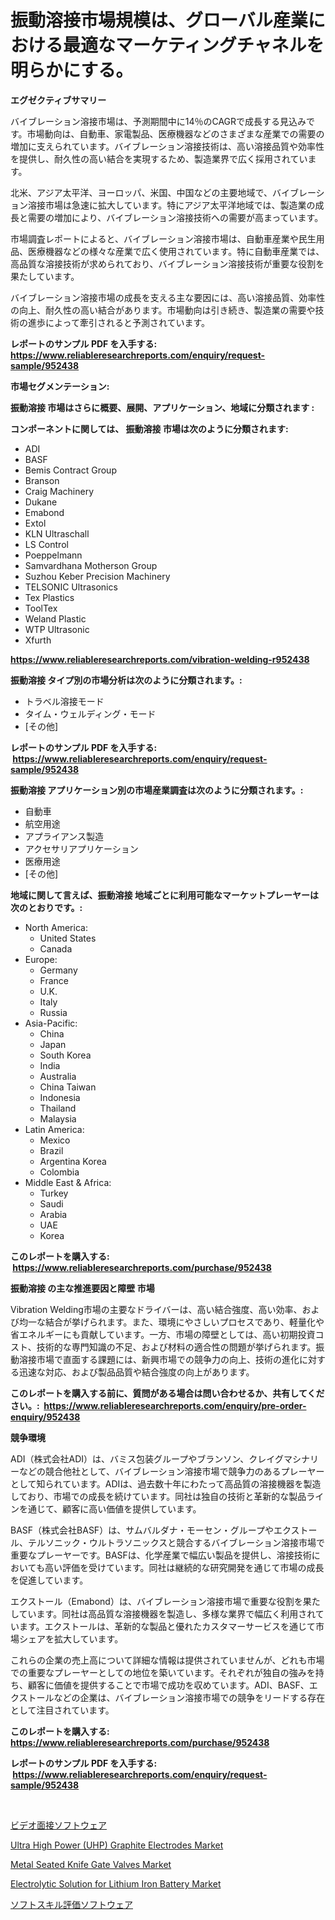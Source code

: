 <p><h1>振動溶接市場規模は、グローバル産業における最適なマーケティングチャネルを明らかにする。</h1></p><p><strong>エグゼクティブサマリー</strong></p>
<p><p>バイブレーション溶接市場は、予測期間中に14％のCAGRで成長する見込みです。市場動向は、自動車、家電製品、医療機器などのさまざまな産業での需要の増加に支えられています。バイブレーション溶接技術は、高い溶接品質や効率性を提供し、耐久性の高い結合を実現するため、製造業界で広く採用されています。</p><p>北米、アジア太平洋、ヨーロッパ、米国、中国などの主要地域で、バイブレーション溶接市場は急速に拡大しています。特にアジア太平洋地域では、製造業の成長と需要の増加により、バイブレーション溶接技術への需要が高まっています。</p><p>市場調査レポートによると、バイブレーション溶接市場は、自動車産業や民生用品、医療機器などの様々な産業で広く使用されています。特に自動車産業では、高品質な溶接技術が求められており、バイブレーション溶接技術が重要な役割を果たしています。</p><p>バイブレーション溶接市場の成長を支える主な要因には、高い溶接品質、効率性の向上、耐久性の高い結合があります。市場動向は引き続き、製造業の需要や技術の進歩によって牽引されると予測されています。</p></p>
<p><strong>レポートのサンプル PDF を入手する: <a href="https://www.reliableresearchreports.com/enquiry/request-sample/952438">https://www.reliableresearchreports.com/enquiry/request-sample/952438</a></strong></p>
<p><strong>市場セグメンテーション:</strong></p>
<p><strong> 振動溶接 市場はさらに概要、展開、アプリケーション、地域に分類されます :</strong></p>
<p><strong>コンポーネントに関しては、 振動溶接 市場は次のように分類されます: &nbsp;</strong></p>
<p><ul><li>ADI</li><li>BASF</li><li>Bemis Contract Group</li><li>Branson</li><li>Craig Machinery</li><li>Dukane</li><li>Emabond</li><li>Extol</li><li>KLN Ultraschall</li><li>LS Control</li><li>Poeppelmann</li><li>Samvardhana Motherson Group</li><li>Suzhou Keber Precision Machinery</li><li>TELSONIC Ultrasonics</li><li>Tex Plastics</li><li>ToolTex</li><li>Weland Plastic</li><li>WTP Ultrasonic</li><li>Xfurth</li></ul></p>
<p><strong><a href="https://www.reliableresearchreports.com/vibration-welding-r952438">https://www.reliableresearchreports.com/vibration-welding-r952438</a></strong></p>
<p><strong> 振動溶接 タイプ別の市場分析は次のように分類されます。:</strong></p>
<p><ul><li>トラベル溶接モード</li><li>タイム・ウェルディング・モード</li><li>[その他]</li></ul></p>
<p><strong>レポートのサンプル PDF を入手する: &nbsp;<a href="https://www.reliableresearchreports.com/enquiry/request-sample/952438">https://www.reliableresearchreports.com/enquiry/request-sample/952438</a></strong></p>
<p><strong> 振動溶接 アプリケーション別の市場産業調査は次のように分類されます。:</strong></p>
<p><ul><li>自動車</li><li>航空用途</li><li>アプライアンス製造</li><li>アクセサリアプリケーション</li><li>医療用途</li><li>[その他]</li></ul></p>
<p><strong>地域に関して言えば、振動溶接 地域ごとに利用可能なマーケットプレーヤーは次のとおりです。:</strong></p>
<p><ul>
    <li>
        North America:
        <ul>
            <li>United States</li>
            <li>Canada</li>
        </ul>
    </li>
    <li>
        Europe:
        <ul>
            <li>Germany</li>
            <li>France</li>
            <li>U.K.</li>
            <li>Italy</li>
            <li>Russia</li>
        </ul>
    </li>
    <li>
        Asia-Pacific:
        <ul>
            <li>China</li>
            <li>Japan</li>
            <li>South Korea</li>
            <li>India</li>
            <li>Australia</li>
            <li>China Taiwan</li>
            <li>Indonesia</li>
            <li>Thailand</li>
            <li>Malaysia</li>
        </ul>
    </li>
    <li>
        Latin America:
        <ul>
            <li>Mexico</li>
            <li>Brazil</li>
            <li>Argentina Korea</li>
            <li>Colombia</li>
        </ul>
    </li>
    <li>
        Middle East & Africa:
        <ul>
            <li>Turkey</li>
            <li>Saudi</li>
            <li>Arabia</li>
            <li>UAE</li>
            <li>Korea</li>
        </ul>
    </li>
    </ul></p>
<p><strong>このレポートを購入する: &nbsp;<a href="https://www.reliableresearchreports.com/purchase/952438">https://www.reliableresearchreports.com/purchase/952438</a></strong></p>
<p><strong>振動溶接 の主な推進要因と障壁 市場</strong></p>
<p><p>Vibration Welding市場の主要なドライバーは、高い結合強度、高い効率、および均一な結合が挙げられます。また、環境にやさしいプロセスであり、軽量化や省エネルギーにも貢献しています。一方、市場の障壁としては、高い初期投資コスト、技術的な専門知識の不足、および材料の適合性の問題が挙げられます。振動溶接市場で直面する課題には、新興市場での競争力の向上、技術の進化に対する迅速な対応、および製品品質や結合強度の向上があります。</p></p>
<p><strong>このレポートを購入する前に、質問がある場合は問い合わせるか、共有してください。:&nbsp; <a href="https://www.reliableresearchreports.com/enquiry/pre-order-enquiry/952438">https://www.reliableresearchreports.com/enquiry/pre-order-enquiry/952438</a></strong></p>
<p><strong>競争環境</strong></p>
<p><p>ADI（株式会社ADI）は、バミス包装グループやブランソン、クレイグマシナリーなどの競合他社として、バイブレーション溶接市場で競争力のあるプレーヤーとして知られています。ADIは、過去数十年にわたって高品質の溶接機器を製造しており、市場での成長を続けています。同社は独自の技術と革新的な製品ラインを通じて、顧客に高い価値を提供しています。</p><p>BASF（株式会社BASF）は、サムバルダナ・モーセン・グループやエクストール、テルソニック・ウルトラソニックスと競合するバイブレーション溶接市場で重要なプレーヤーです。BASFは、化学産業で幅広い製品を提供し、溶接技術においても高い評価を受けています。同社は継続的な研究開発を通じて市場の成長を促進しています。</p><p>エクストール（Emabond）は、バイブレーション溶接市場で重要な役割を果たしています。同社は高品質な溶接機器を製造し、多様な業界で幅広く利用されています。エクストールは、革新的な製品と優れたカスタマーサービスを通じて市場シェアを拡大しています。</p><p>これらの企業の売上高について詳細な情報は提供されていませんが、どれも市場での重要なプレーヤーとしての地位を築いています。それぞれが独自の強みを持ち、顧客に価値を提供することで市場で成功を収めています。ADI、BASF、エクストールなどの企業は、バイブレーション溶接市場での競争をリードする存在として注目されています。</p></p>
<p><strong>このレポートを購入する: &nbsp; <a href="https://www.reliableresearchreports.com/purchase/952438">https://www.reliableresearchreports.com/purchase/952438</a></strong></p>
<p><strong>レポートのサンプル PDF を入手する: &nbsp;<a href="https://www.reliableresearchreports.com/enquiry/request-sample/952438">https://www.reliableresearchreports.com/enquiry/request-sample/952438</a></strong><strong></strong></p>
<p>&nbsp;</p>
<p><p><a href="https://github.com/VinceMarvin1/Market-Research-Report-List-1/blob/main/622511845095.md">ビデオ面接ソフトウェア</a></p><p><a href="https://issuu.com/reportprime-2/docs/ultra-high-power-uhp-graphite-electrodes-market-si">Ultra High Power (UHP) Graphite Electrodes Market</a></p><p><a href="https://github.com/pgtimber/Market-Research-Report-List-2/blob/main/metal-seated-knife-gate-valves-market.md">Metal Seated Knife Gate Valves Market</a></p><p><a href="https://issuu.com/reportprime-2/docs/electrolytic-solution-for-lithium-iron-battery-mar">Electrolytic Solution for Lithium Iron Battery Market</a></p><p><a href="https://github.com/ihabdkwlxs948/Market-Research-Report-List-1/blob/main/328164845096.md">ソフトスキル評価ソフトウェア</a></p></p>